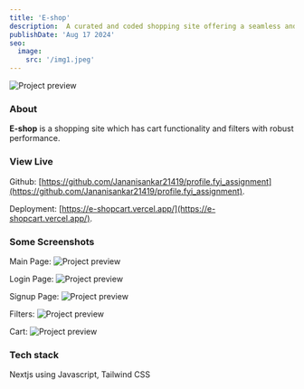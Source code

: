 ```yaml
---
title: 'E-shop'
description:  A curated and coded shopping site offering a seamless and personalized online shopping experience with a focus on high-quality products.
publishDate: 'Aug 17 2024'
seo:
  image:
    src: '/img1.jpeg'
---
```


![Project preview](/img1.jpeg)

### About

**E-shop** is a shopping site which has cart functionality and filters with robust performance.

### View Live

Github:
[https://github.com/Jananisankar21419/profile.fyi_assignment](https://github.com/Jananisankar21419/profile.fyi_assignment).

Deployment:
[https://e-shopcart.vercel.app/](https://e-shopcart.vercel.app/).


### Some Screenshots
Main Page:
![Project preview](/img1.jpeg)

Login Page:
![Project preview](/img2.jpeg)

Signup Page:
![Project preview](/img3.jpeg)

Filters:
![Project preview](/img4.jpeg)

Cart:
![Project preview](/img5.jpeg)




### Tech stack

Nextjs using Javascript,  Tailwind CSS

